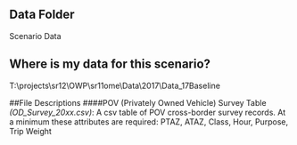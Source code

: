 ## Data Folder
Scenario Data


## Where is my data for this scenario?
T:\projects\sr12\OWP\sr11ome\Data\2017\Data_17Baseline

##File Descriptions
####POV (Privately Owned Vehicle) Survey Table
*(OD_Survey_20xx.csv)*: A csv table of POV cross-border survey records. At a minimum these attributes are required: PTAZ, ATAZ, Class, Hour, Purpose, Trip Weight
